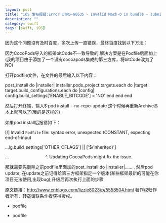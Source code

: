 ```yaml
---
layout: post
title: "iOS 发布报错:Error ITMS-90635 - Invalid Mach-O in bundle - submitting to App store"
description: ""
category: swift
tags: [swift, iOS]
---
```


因为这个问题没有及时百度，多次上传一直错误，最终百度找到以下方法：

因为CocoPods导入的框架bitCode不一致导致的,解决方案是在Podfile后面加上(我的项目由于添加了一个没有cocoapods集成的第三方库，将bitCode改为了NO)

打开podfile文件，在文件的最后输入以下内容：

post_install do |installer|
installer.pods_project.targets.each do |target|
target.build_configurations.each do |config|
config.build_settings['ENABLE_BITCODE'] = 'NO'
end
end
end

然后打开终端，输入$ pod install --no-repo-update
这个时候再重新Archive基本上就可以了(我的是这样的)

如果pod install后报错如下：

[!] Invalid `Podfile` file: syntax error, unexpected tCONSTANT, expecting end-of-input

...ig.build_settings['OTHER_CFLAGS'] || ['$(inherited)']

...                              ^. Updating CocoaPods might fix the issue.

那就需要先删除之前podfile里面加的post_install do |installer|...... ,
然后pod update, 在update之前记得给第三方框架指定一个版本(某些框架最新的可能在你项目无法使用,出现bug),升级后再次执行上面的步骤


原文链接：http://www.cnblogs.com/lizzie8023/p/5558504.html
著作权归作者所有，转载请联系作者获得授权。


* podfile

* podfile

